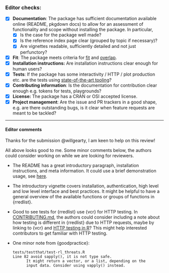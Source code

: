 ### Editor checks:

- [X] **Documentation**: The package has sufficient documentation available online (README, pkgdown docs) to allow for an assessment of functionality and scope without installing the package. In particular,
    - [X] Is the case for the package well made?
    - [X] Is the reference index page clear (grouped by topic if necessary)?
    - [X] Are vignettes readable, sufficiently detailed and not just perfunctory?
- [X] **Fit**: The package meets criteria for [fit](https://devguide.ropensci.org/policies.html#package-categories) and [overlap](https://devguide.ropensci.org/policies.html#overlap).
- [X] **Installation instructions:** Are installation instructions clear enough for human users?
- [X] **Tests**: If the package has some interactivity / HTTP / plot production etc. are the tests using [state-of-the-art tooling](https://devguide.ropensci.org/building.html#testing)?
- [X] **Contributing information**: Is the documentation for contribution clear enough e.g. tokens for tests, playgrounds?
- [X] **License:** The package has a CRAN or OSI accepted license.  
- [X] **Project management**: Are the issue and PR trackers in a good shape, e.g. are there outstanding bugs, is it clear when feature requests are meant to be tackled?

---

#### Editor comments

Thanks for the submission @willgearty, I am keen to help on this review!

All above looks good to me. Some minor comments below, the authors could 
consider working on while we are looking for reviewers. 

- The README has a great introductory paragraph, installation instructions, 
and meta information. It could use a brief demonstration usage, see [here](https://devguide.ropensci.org/pkg_building.html#readme).
- The introductory vignette covers installation, authentication, high level 
and low level interface and best practices. It might be helpful to have a general overview of the available functions or groups of functions in {rredlist}. 
- Good to see tests for {rredlist} use {vcr} for HTTP testing. In
[CONTRIBUTING.md](https://github.com/ropensci/rredlist/blob/master/.github/CONTRIBUTING.md), 
the authors could consider including a note about how testing is different in
{rredlist} due to HTTP requests, maybe by linking to {vcr} and 
[HTTP testing in R](https://books.ropensci.org/http-testing/index.html)? This might help interested contributors to get familiar with HTTP testing. 
- One minor note from {goodpractice}:  
    
    ```
    tests/testthat/test-rl_threats.R
    Line 82 avoid sapply(), it is not type safe.
          It might return a vector, or a list, depending on the
          input data. Consider using vapply() instead.
    ```

